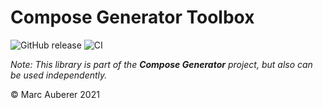 # Compose Generator Toolbox
![GitHub release](https://img.shields.io/github/v/release/compose-generator/toolbox)
![CI](https://github.com/compose-generator/toolbox/workflows/Docker%20CI/badge.svg)

*Note: This library is part of the **Compose Generator** project, but also can be used independently.*

© Marc Auberer 2021